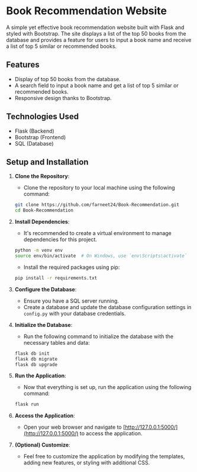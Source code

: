 # Book Recommendation Website

A simple yet effective book recommendation website built with Flask and styled with Bootstrap. The site displays a list of the top 50 books from the database and provides a feature for users to input a book name and receive a list of top 5 similar or recommended books.

## Features

- Display of top 50 books from the database.
- A search field to input a book name and get a list of top 5 similar or recommended books.
- Responsive design thanks to Bootstrap.

## Technologies Used

- Flask (Backend)
- Bootstrap (Frontend)
- SQL (Database)

## Setup and Installation

1. **Clone the Repository**:
    - Clone the repository to your local machine using the following command:
    ```bash
    git clone https://github.com/farneet24/Book-Recommendation.git
    cd Book-Recommendation
    ```

2. **Install Dependencies**:
    - It's recommended to create a virtual environment to manage dependencies for this project.
    ```bash
    python -m venv env
    source env/bin/activate  # On Windows, use `env\Scripts\activate`
    ```
    - Install the required packages using pip:
    ```bash
    pip install -r requirements.txt
    ```

3. **Configure the Database**:
    - Ensure you have a SQL server running.
    - Create a database and update the database configuration settings in `config.py` with your database credentials.

4. **Initialize the Database**:
    - Run the following command to initialize the database with the necessary tables and data:
    ```bash
    flask db init
    flask db migrate
    flask db upgrade
    ```

5. **Run the Application**:
    - Now that everything is set up, run the application using the following command:
    ```bash
    flask run
    ```

6. **Access the Application**:
    - Open your web browser and navigate to [http://127.0.0.1:5000/](http://127.0.0.1:5000/) to access the application.

7. **(Optional) Customize**:
    - Feel free to customize the application by modifying the templates, adding new features, or styling with additional CSS.

